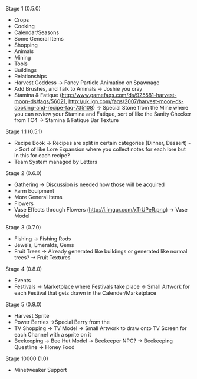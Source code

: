 Stage 1 (0.5.0)
* Crops
* Cooking
* Calendar/Seasons
* Some General Items
* Shopping
* Animals
* Mining
* Tools
* Buildings
* Relationships
* Harvest Goddess
 -> Fancy Particle Animation on Spawnage
* Add Brushes, and Talk to Animals
 -> Joshie you cray
* Stamina & Fatique (http://www.gamefaqs.com/ds/925581-harvest-moon-ds/faqs/56021, http://uk.ign.com/faqs/2007/harvest-moon-ds-cooking-and-recipe-faq-735108)
 -> Special Stone from the Mine where you can review your Stamina and Fatique, sort of like the Sanity Checker from TC4
  -> Stamina & Fatique Bar Texture

Stage 1.1 (0.5.1)
* Recipe Book
 -> Recipes are split in certain categories (Dinner, Dessert)
 -> Sort of like Lore Expansion where you collect notes for each lore but in this for each recipe?
* Team System managed by Letters

Stage 2 (0.6.0)
* Gathering 
 -> Discussion is needed how those will be acquired
* Farm Equipment
* More General Items
* Flowers
* Vase Effects through Flowers (http://i.imgur.com/xTrUPeR.png)
 -> Vase Model

Stage 3 (0.7.0)
* Fishing
 -> Fishing Rods
* Jewels, Emeralds, Gems
* Fruit Trees
 -> Already generated like buildings or generated like normal trees?
 -> Fruit Textures
 
Stage 4 (0.8.0)
* Events
* Festivals
 -> Marketplace where Festivals take place
 -> Small Artwork for each Festival that gets drawn in the Calender/Marketplace

Stage 5 (0.9.0) 
* Harvest Sprite
* Power Berries
 ->Special Berry from the 
* TV Shopping
 -> TV Model
 -> Small Artwork to draw onto TV Screen for each Channel with a sprite on it
* Beekeeping
 -> Bee Hut Model
 -> Beekeeper NPC?
  -> Beekeeping Questline
 -> Honey Food

Stage 10000 (1.0)
* Minetweaker Support
